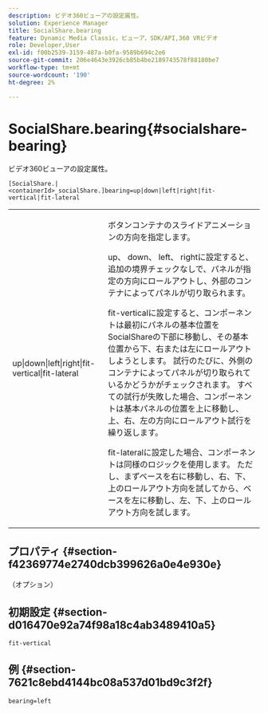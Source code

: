 ```yaml
---
description: ビデオ360ビューアの設定属性。
solution: Experience Manager
title: SocialShare.bearing
feature: Dynamic Media Classic，ビューア，SDK/API,360 VRビデオ
role: Developer,User
exl-id: f00b2539-3159-487a-b0fa-9589b694c2e6
source-git-commit: 206e4643e3926cb85b4be2189743578f88180be7
workflow-type: tm+mt
source-wordcount: '190'
ht-degree: 2%

---
```


# SocialShare.bearing{#socialshare-bearing}

ビデオ360ビューアの設定属性。

`[SocialShare.|<containerId>_socialShare.]bearing=up|down|left|right|fit-vertical|fit-lateral`

<table id="table_C616483932C2482CA9794DDD7313FD7C"> 
 <tbody> 
  <tr> 
   <td colname="col1"> <p> <span class="codeph"> up|down|left|right|fit-vertical|fit-lateral</span> </p> </td> 
   <td colname="col2"> <p> ボタンコンテナのスライドアニメーションの方向を指定します。 </p> <p> <span class="codeph"> up</span>、<span class="codeph"> down</span>、<span class="codeph"> left</span>、<span class="codeph"> right</span>に設定すると、追加の境界チェックなしで、パネルが指定の方向にロールアウトし、外部のコンテナによってパネルが切り取られます。 </p> <p><span class="codeph"> fit-vertical</span>に設定すると、コンポーネントは最初にパネルの基本位置をSocialShareの下部に移動し、その基本位置から下、右または左にロールアウトしようとします。 試行のたびに、外側のコンテナによってパネルが切り取られているかどうかがチェックされます。 すべての試行が失敗した場合、コンポーネントは基本パネルの位置を上に移動し、上、右、左の方向にロールアウト試行を繰り返します。 </p> <p><span class="codeph"> fit-lateral</span>に設定した場合、コンポーネントは同様のロジックを使用します。 ただし、まずベースを右に移動し、右、下、上のロールアウト方向を試してから、ベースを左に移動し、左、下、上のロールアウト方向を試します。 </p> </td> 
  </tr> 
 </tbody> 
</table>

## プロパティ {#section-f42369774e2740dcb399626a0e4e930e}

（オプション）

## 初期設定 {#section-d016470e92a74f98a18c4ab3489410a5}

`fit-vertical`

## 例 {#section-7621c8ebd4144bc08a537d01bd9c3f2f}

```
bearing=left
```
